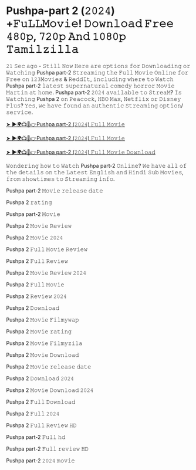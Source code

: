 # Pushpa-part 2 (𝟸𝟶𝟸𝟺) +𝙵𝚞𝙻𝙻𝙼𝚘𝚟𝚒𝚎!  𝙳𝚘𝚠𝚗𝚕𝚘𝚊𝚍 𝙵𝚛𝚎𝚎 𝟺𝟾𝟶𝚙, 𝟽𝟸𝟶𝚙  𝙰𝚗𝚍 𝟷𝟶𝟾𝟶𝚙 𝚃𝚊𝚖𝚒𝚕𝚣𝚒𝚕𝚕𝚊

𝟸𝟷 𝚂𝚎𝚌 𝚊𝚐𝚘 - 𝚂𝚝𝚒𝚕𝚕 𝙽𝚘𝚠 𝙷𝚎𝚛𝚎 𝚊𝚛𝚎 𝚘𝚙𝚝𝚒𝚘𝚗𝚜 𝚏𝚘𝚛 𝙳𝚘𝚠𝚗𝚕𝚘𝚊𝚍𝚒𝚗𝚐 𝚘𝚛 𝚆𝚊𝚝𝚌𝚑𝚒𝚗𝚐 Pushpa part-2 𝚂𝚝𝚛𝚎𝚊𝚖𝚒𝚗𝚐 𝚝𝚑𝚎 𝙵𝚞𝚕𝚕 𝙼𝚘𝚟𝚒𝚎 𝙾𝚗𝚕𝚒𝚗𝚎 𝚏𝚘𝚛 𝙵𝚛𝚎𝚎 𝚘𝚗 𝟷𝟸𝟹𝙼𝚘𝚟𝚒𝚎𝚜 & 𝚁𝚎𝚍𝚍𝙸𝚝, 𝚒𝚗𝚌𝚕𝚞𝚍𝚒𝚗𝚐 𝚠𝚑𝚎𝚛𝚎 𝚝𝚘 𝚆𝚊𝚝𝚌𝚑 Pushpa part-2  𝚕𝚊𝚝𝚎𝚜𝚝 𝚜𝚞𝚙𝚎𝚛𝚗𝚊𝚝𝚞𝚛𝚊𝚕 𝚌𝚘𝚖𝚎𝚍𝚢 𝚑𝚘𝚛𝚛𝚘𝚛 𝙼𝚘𝚟𝚒𝚎 𝙼𝚊𝚛𝚝𝚒𝚗 𝚊𝚝 𝚑𝚘𝚖𝚎. Pushpa part-2  𝟸𝟶𝟸𝟺 𝚊𝚟𝚊𝚒𝚕𝚊𝚋𝚕𝚎 𝚝𝚘 𝚂𝚝𝚛𝚎𝚊𝙼? 𝙸𝚜 𝚆𝚊𝚝𝚌𝚑𝚒𝚗𝚐 Pushpa 2 𝚘𝚗 𝙿𝚎𝚊𝚌𝚘𝚌𝚔, 𝙷𝙱𝙾 𝙼𝚊𝚡, 𝙽𝚎𝚝𝚏𝚕𝚒𝚡 𝚘𝚛 𝙳𝚒𝚜𝚗𝚎𝚢 𝙿𝚕𝚞𝚜? 𝚈𝚎𝚜, 𝚠𝚎 𝚑𝚊𝚟𝚎 𝚏𝚘𝚞𝚗𝚍 𝚊𝚗 𝚊𝚞𝚝𝚑𝚎𝚗𝚝𝚒𝚌 𝚂𝚝𝚛𝚎𝚊𝚖𝚒𝚗𝚐 𝚘𝚙𝚝𝚒𝚘𝚗/𝚜𝚎𝚛𝚟𝚒𝚌𝚎.

[➤ ►🌍📺📱👉Pushpa part-2 (𝟸𝟶𝟸𝟺) 𝙵𝚞𝚕𝚕 𝙼𝚘𝚟𝚒𝚎](https://tinyurl.com/LoveReddy)

[➤ ►🌍📺📱👉Pushpa part-2 (𝟸𝟶𝟸𝟺) 𝙵𝚞𝚕𝚕 𝙼𝚘𝚟𝚒𝚎](https://tinyurl.com/LoveReddy)

[➤ ►🌍📺📱👉Pushpa part-2 (𝟸𝟶𝟸𝟺) 𝙵𝚞𝚕𝚕 𝙼𝚘𝚟𝚒𝚎 𝙳𝚘𝚠𝚗𝚕𝚘𝚊𝚍](https://tinyurl.com/LoveReddy)

𝚆𝚘𝚗𝚍𝚎𝚛𝚒𝚗𝚐 𝚑𝚘𝚠 𝚝𝚘 𝚆𝚊𝚝𝚌𝚑 Pushpa part-2  𝙾𝚗𝚕𝚒𝚗𝚎? 𝚆𝚎 𝚑𝚊𝚟𝚎 𝚊𝚕𝚕 𝚘𝚏 𝚝𝚑𝚎 𝚍𝚎𝚝𝚊𝚒𝚕𝚜 𝚘𝚗 𝚝𝚑𝚎 𝙻𝚊𝚝𝚎𝚜𝚝 𝙴𝚗𝚐𝚕𝚒𝚜𝚑 𝚊𝚗𝚍 𝙷𝚒𝚗𝚍𝚒 𝚂𝚞𝚋 𝙼𝚘𝚟𝚒𝚎𝚜, 𝚏𝚛𝚘𝚖 𝚜𝚑𝚘𝚠𝚝𝚒𝚖𝚎𝚜 𝚝𝚘 𝚂𝚝𝚛𝚎𝚊𝚖𝚒𝚗𝚐 𝚒𝚗𝚏𝚘.

Pushpa part-2  𝙼𝚘𝚟𝚒𝚎 𝚛𝚎𝚕𝚎𝚊𝚜𝚎 𝚍𝚊𝚝𝚎

Pushpa 2 𝚛𝚊𝚝𝚒𝚗𝚐

Pushpa part-2  𝙼𝚘𝚟𝚒𝚎

Pushpa 2 𝙼𝚘𝚟𝚒𝚎 𝚁𝚎𝚟𝚒𝚎𝚠

Pushpa 2 𝙼𝚘𝚟𝚒𝚎 𝟸𝟶𝟸𝟺

Pushpa 2 𝙵𝚞𝚕𝚕 𝙼𝚘𝚟𝚒𝚎 𝚁𝚎𝚟𝚒𝚎𝚠

Pushpa 2 𝙵𝚞𝚕𝚕 𝚁𝚎𝚟𝚒𝚎𝚠

Pushpa 2 𝙼𝚘𝚟𝚒𝚎 𝚁𝚎𝚟𝚒𝚎𝚠 𝟸𝟶𝟸𝟺

Pushpa 2 𝙵𝚞𝚕𝚕 𝙼𝚘𝚟𝚒𝚎

Pushpa 2 𝚁𝚎𝚟𝚒𝚎𝚠 𝟸𝟶𝟸𝟺

Pushpa 2 𝙳𝚘𝚠𝚗𝚕𝚘𝚊𝚍

Pushpa 2 𝙼𝚘𝚟𝚒𝚎 𝙵𝚒𝚕𝚖𝚢𝚠𝚊𝚙

Pushpa 2 𝙼𝚘𝚟𝚒𝚎 𝚛𝚊𝚝𝚒𝚗𝚐

Pushpa 2 𝙼𝚘𝚟𝚒𝚎 𝙵𝚒𝚕𝚖𝚢𝚣𝚒𝚕𝚊

Pushpa 2 𝙼𝚘𝚟𝚒𝚎 𝙳𝚘𝚠𝚗𝚕𝚘𝚊𝚍

Pushpa 2 𝙼𝚘𝚟𝚒𝚎 𝚛𝚎𝚕𝚎𝚊𝚜𝚎 𝚍𝚊𝚝𝚎

Pushpa 2 𝙳𝚘𝚠𝚗𝚕𝚘𝚊𝚍 𝟸𝟶𝟸𝟺

Pushpa 2 𝙼𝚘𝚟𝚒𝚎 𝙳𝚘𝚠𝚗𝚕𝚘𝚊𝚍 𝟸𝟶𝟸𝟺

Pushpa 2 𝙵𝚞𝚕𝚕 𝙳𝚘𝚠𝚗𝚕𝚘𝚊𝚍

Pushpa 2 𝙵𝚞𝚕𝚕 𝟸𝟶𝟸𝟺

Pushpa 2 𝙵𝚞𝚕𝚕 𝚁𝚎𝚟𝚒𝚎𝚠 𝙷𝙳

Pushpa part-2  𝙵𝚞𝚕𝚕 𝚑𝚍

Pushpa part-2  𝙵𝚞𝚕𝚕 𝚛𝚎𝚟𝚒𝚎𝚠 𝙷𝙳

Pushpa part-2  𝟸𝟶𝟸𝟺 𝚖𝚘𝚟𝚒𝚎

